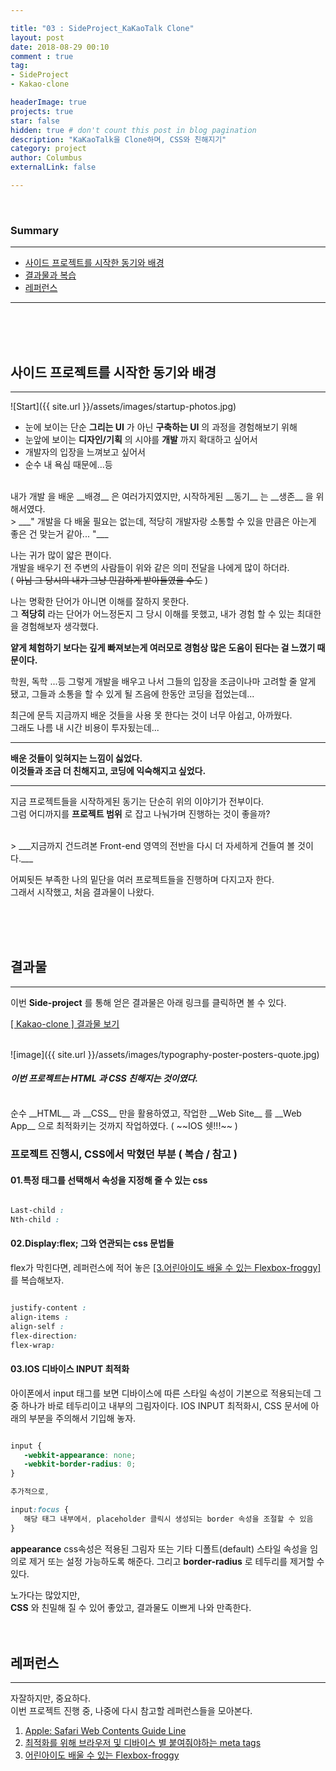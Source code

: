 ```yaml
---

title: "03 : SideProject_KaKaoTalk Clone"
layout: post
date: 2018-08-29 00:10
comment : true
tag:
- SideProject
- Kakao-clone

headerImage: true
projects: true
star: false
hidden: true # don't count this post in blog pagination
description: "KaKaoTalk을 Clone하며, CSS와 친해지기"
category: project
author: Columbus
externalLink: false

---
```

<br>

### Summary
---

* [사이드 프로젝트를 시작한 동기와 배경](#reason_01)
* [결과물과 복습](#output)
* [레퍼런스](#reason_02)

---
<br>
<br>
<br>

<div id="reason_01">
<h2>사이드 프로젝트를 시작한 동기와 배경</h2>
</div>

---

![Start]({{ site.url }}/assets/images/startup-photos.jpg)

- 눈에 보이는 단순 __그리는 UI__ 가 아닌 __구축하는 UI__ 의 과정을 경험해보기 위해
- 눈앞에 보이는 __디자인/기획__ 의 시야를 __개발__ 까지 확대하고 싶어서
- 개발자의 입장을 느껴보고 싶어서
- 순수 내 욕심 때문에...등

<br>
내가 개발 을 배운 __배경__ 은 여러가지였지만, 시작하게된 __동기__ 는 __생존__ 을 위해서였다.

<br>
> ___" 개발을 다 배울 필요는 없는데, 적당히 개발자랑 소통할 수 있을 만큼은 아는게 좋은 건 맞는거 같아... "___

<br>

나는 귀가 많이 얇은 편이다.<br>
개발을 배우기 전 주변의 사람들이 위와 같은 의미 전달을 나에게 많이 하더라.<br>
( ~~아님 그 당시의 내가 그냥 민감하게 받아들였을 수도~~ )

나는 명확한 단어가 아니면 이해를 잘하지 못한다. <br>
그 __적당히__ 라는 단어가 어느정돈지 그 당시 이해를 못했고, 내가 경험 할 수 있는 최대한을 경험해보자 생각했다.<br>

__얕게 체험하기 보다는 깊게 빠져보는게 여러모로 경험상 많은 도움이 된다는 걸 느꼈기 때문이다.__

학원, 독학 ...등 그렇게 개발을 배우고 나서 그들의 입장을 조금이나마 고려할 줄 알게 됐고, 그들과 소통을 할 수 있게 될 즈음에 한동안 코딩을 접었는데...

최근에 문득 지금까지 배운 것들을 사용 못 한다는 것이 너무 아쉽고, 아까웠다. <br>
그래도 나름 내 시간 비용이 투자됬는데...

---

__배운 것들이 잊혀지는 느낌이 싫었다.__ <br>
__이것들과 조금 더 친해지고, 코딩에 익숙해지고 싶었다.__

---

지금 프로젝트들을 시작하게된 동기는 단순히 위의 이야기가 전부이다. <br>
그럼 어디까지를 __프로젝트 범위__ 로 잡고 나눠가며 진행하는 것이 좋을까?

<br>
> ___지금까지 건드려본 Front-end 영역의 전반을 다시 더 자세하게 건들여 볼 것이다.___

<br>

어찌됫든 부족한 나의 밑단을 여러 프로젝트들을 진행하며 다지고자 한다. <br>
그래서 시작했고, 처음 결과물이 나왔다.

<br>
<br>
<br>


<div id="output">
<h2>결과물</h2>
</div>

---

이번 __Side-project__ 를 통해 얻은 결과물은 아래 링크를 클릭하면 볼 수 있다.

[[ Kakao-clone ] 결과물 보기](https://banjag954.github.io/sideProject-kakaoClone/)

<br>
![image]({{ site.url }}/assets/images/typography-poster-posters-quote.jpg)

#### _이번 프로젝트는 __HTML__ 과 __CSS__ 친해지는 것이였다._

<br>
순수 __HTML__ 과 __CSS__ 만을 활용하였고,
작업한 __Web Site__ 를 __Web App__ 으로 최적화키는 것까지 작업하였다. ( ~~IOS 쉣!!!~~ )

### 프로젝트 진행시, CSS에서 막혔던 부분 ( 복습 / 참고 )

#### 01.특정 태그를 선택해서 속성을 지정해 줄 수 있는 css

```css

Last-child :
Nth-child :

```

#### 02.Display:flex; 그와 연관되는 css 문법들 <br>

flex가 막힌다면, 레퍼런스에 적어 놓은 [[3.어린아이도 배울 수 있는 Flexbox-froggy]](http://flexboxfroggy.com/#ko) 를 복습해보자.


```css

justify-content :
align-items :
align-self :
flex-direction:
flex-wrap:

```

#### 03.IOS 디바이스 INPUT 최적화

아이폰에서 input 태그를 보면 디바이스에 따른 스타일 속성이 기본으로 적용되는데 그 중 하나가 바로 테두리이고 내부의 그림자이다.
IOS INPUT 최적화시, CSS 문서에 아래의 부분을 주의해서 기입해 놓자.

```css

input {
   -webkit-appearance: none;
   -webkit-border-radius: 0;
}

추가적으로,

input:focus {
   해당 태그 내부에서, placeholder 클릭시 생성되는 border 속성을 조절할 수 있음
}

```

__appearance__ css속성은 적용된 그림자 또는 기타 디폴트(default) 스타일 속성을 임의로 제거 또는 설정 가능하도록 해준다.
그리고 __border-radius__ 로 테두리를 제거할 수 있다.


노가다는 많았지만,<br>
__CSS__ 와 친밀해 질 수 있어 좋았고, 결과물도 이쁘게 나와 만족한다.
<br>
<br>
<br>

<div id="reason_02">
<h2>레퍼런스</h2>
</div>

---

자잘하지만, 중요하다.<br>
이번 프로젝트 진행 중, 나중에 다시 참고할 레퍼런스들을 모아본다.


1. [ Apple: Safari Web Contents Guide Line ](https://developer.apple.com/library/archive/documentation/AppleApplications/Reference/SafariWebContent/ConfiguringWebApplications/ConfiguringWebApplications.html)
2. [ 최적화를 위해 브라우저 및 디바이스 별 붙여줘야하는 meta tags ](https://speckyboy.com/creating-a-mobile-web-application-with-meta-tags/)
3. [어린아이도 배울 수 있는 Flexbox-froggy](http://flexboxfroggy.com/#ko)
